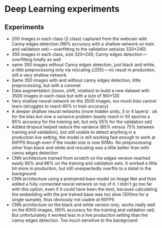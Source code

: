# Deep Learning experiments


## Experiments
- 200 images in each class (2 class) captured from the webcam with Canny edges detection (99% accuracy with a shallow network on train and validation set) — overfitting to the validation set(size 320*240)
- 350 images in each class, size 320*240, Canny edges detection — overfitting totally as well
- same 350 images without Canny edges detection, just black and white, a little preprocessing only via rescaling (/255) — no result in production, still a very shallow network
- Same 350 images with and without canny edges detection, little preprocessing, but with a convnet
- Data augmentation (zoom, shift, rotation) to build a new dataset with 3500 images in each class but with a size of 160*120
- Very shallow neural network on the 3500 images, too much bias cannot learn (struggles to reach 60% in train accuracy)
- A deeper shallow neural networks (more hidden units, 3 or 4 layers) : ok for the bias but now a variance problem (easily reach in 50 epochs a 85% accuracy for the training set, but only 55% for the validation set)
- Added dropout helped reduce the variance (85% versus 75% between training and validation), but still unable to detect anything in a production live setting, the model is still working fast enough to work at 60FPS though even if the model size is now 60Mo. No preprocessing other than black and white and rescaling was a little better than with canny edges detection
- CNN architecture trained from scratch on the edges version reached easily 90% and 86% on the training and validation sets. It worked a little bit more in production, but still unexpectedly overfits to a detail in the background
- CNN architecture using a pretrained base model on Image Net and then added a fully connected neural network on top of it. I didn't go too far with this option, even if it could have been the best, because calculating the embedding with the pre trained base was too slow (300ms for a single sample), thus obviously not usable at 60FPS 
- CNN architecture on the black and white version only, works really well on the 6000 images, (90% accuracy for the training and validation set). But unfortunately it worked less in a live production setting than the canny edges detection. Too much sensitive to the background
